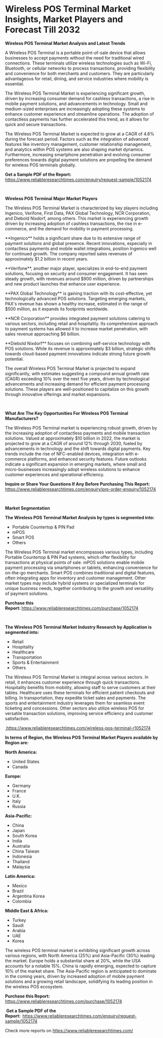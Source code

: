 <p><h1>Wireless POS Terminal Market Insights, Market Players and Forecast Till 2032</h1></p><p><strong>Wireless POS Terminal Market Analysis and Latest Trends</strong></p>
<p><p>A Wireless POS Terminal is a portable point-of-sale device that allows businesses to accept payments without the need for traditional wired connections. These terminals utilize wireless technologies such as Wi-Fi, Bluetooth, or cellular networks to process transactions, providing flexibility and convenience for both merchants and customers. They are particularly advantageous for retail, dining, and service industries where mobility is essential.</p><p>The Wireless POS Terminal Market is experiencing significant growth, driven by increasing consumer demand for cashless transactions, a rise in mobile payment solutions, and advancements in technology. Small and medium-sized enterprises are increasingly adopting these systems to enhance customer experience and streamline operations. The adoption of contactless payments has further accelerated this trend, as it allows for quick and secure transactions.</p><p>The Wireless POS Terminal Market is expected to grow at a CAGR of 4.6% during the forecast period. Factors such as the integration of advanced features like inventory management, customer relationship management, and analytics within POS systems are also shaping market dynamics. Furthermore, increasing smartphone penetration and evolving consumer preferences towards digital payment solutions are propelling the demand for wireless POS terminals globally.</p></p>
<p><strong>Get a Sample PDF of the Report:&nbsp;</strong> <a href="https://www.reliableresearchtimes.com/enquiry/request-sample/1052174?utm_campaign=2315&utm_medium=2&utm_source=Github&utm_content=ia&utm_term=10022025&utm_id=wireless-pos-terminal">https://www.reliableresearchtimes.com/enquiry/request-sample/1052174</a></p>
<p>&nbsp;</p>
<p><strong>Wireless POS Terminal Major Market Players</strong></p>
<p><p>The Wireless POS Terminal Market is characterized by key players including Ingenico, Verifone, First Data, PAX Global Technology, NCR Corporation, and Diebold Nixdorf, among others. This market is experiencing growth driven by increasing adoption of cashless transactions, the rise in e-commerce, and the demand for mobility in payment processing.</p><p>**Ingenico** holds a significant share due to its extensive range of payment solutions and global presence. Recent innovations, especially in contactless payments and mobile wallet integrations, position Ingenico well for continued growth. The company reported sales revenues of approximately $1.2 billion in recent years.</p><p>**Verifone**, another major player, specializes in end-to-end payment solutions, focusing on security and consumer engagement. It has seen steady growth, with revenues around $900 million, driven by partnerships and new product launches that enhance user experience.</p><p>**PAX Global Technology** is gaining traction with its cost-effective, yet technologically advanced POS solutions. Targeting emerging markets, PAX's revenue has shown a healthy increase, estimated in the range of $500 million, as it expands its footprints worldwide.</p><p>**NCR Corporation** provides integrated payment solutions catering to various sectors, including retail and hospitality. Its comprehensive approach to payment systems has allowed it to increase market penetration, with sales revenue approaching $6 billion.</p><p>**Diebold Nixdorf** focuses on combining self-service technology with POS solutions. While its revenue is approximately $3 billion, strategic shifts towards cloud-based payment innovations indicate strong future growth potential.</p><p>The overall Wireless POS Terminal Market is projected to expand significantly, with estimates suggesting a compound annual growth rate (CAGR) exceeding 10% over the next five years, driven by technological advancements and increasing demand for efficient payment processing solutions. These players are well-positioned to capitalize on this growth through innovative offerings and market expansions.</p></p>
<p>&nbsp;</p>
<p><strong>What Are The Key Opportunities For Wireless POS Terminal Manufacturers?</strong></p>
<p><p>The Wireless POS Terminal market is experiencing robust growth, driven by the increasing adoption of contactless payments and mobile transaction solutions. Valued at approximately $10 billion in 2022, the market is projected to grow at a CAGR of around 12% through 2030, fueled by advancements in technology and the shift towards digital payments. Key trends include the rise of NFC-enabled devices, integration with e-commerce platforms, and enhanced security features. Future outlooks indicate a significant expansion in emerging markets, where small and micro-businesses increasingly adopt wireless solutions to enhance customer experiences and operational efficiency.</p></p>
<p><strong>Inquire or Share Your Questions If Any Before Purchasing This Report:</strong> <a href="https://www.reliableresearchtimes.com/enquiry/pre-order-enquiry/1052174?utm_campaign=2315&utm_medium=2&utm_source=Github&utm_content=ia&utm_term=10022025&utm_id=wireless-pos-terminal">https://www.reliableresearchtimes.com/enquiry/pre-order-enquiry/1052174</a></p>
<p>&nbsp;</p>
<p><strong>Market Segmentation</strong></p>
<p><strong>The Wireless POS Terminal Market Analysis by types is segmented into:</strong></p>
<p><ul><li>Portable Countertop & PIN Pad</li><li>mPOS</li><li>Smart POS</li><li>Others</li></ul></p>
<p><p>The Wireless POS Terminal market encompasses various types, including Portable Countertop & PIN Pad systems, which offer flexibility for transactions at physical points of sale. mPOS solutions enable mobile payment processing via smartphones or tablets, enhancing convenience for on-the-go merchants. Smart POS combines traditional and digital features, often integrating apps for inventory and customer management. Other market types may include hybrid systems or specialized terminals for unique business needs, together contributing to the growth and versatility of payment solutions.</p></p>
<p><strong>Purchase this Report:&nbsp;</strong><a href="https://www.reliableresearchtimes.com/purchase/1052174?utm_campaign=2315&utm_medium=2&utm_source=Github&utm_content=ia&utm_term=10022025&utm_id=wireless-pos-terminal">https://www.reliableresearchtimes.com/purchase/1052174</a></p>
<p>&nbsp;</p>
<p><strong>The Wireless POS Terminal Market Industry Research by Application is segmented into:</strong></p>
<p><ul><li>Retail</li><li>Hospitality</li><li>Healthcare</li><li>Transportation</li><li>Sports & Entertainment</li><li>Others</li></ul></p>
<p><p>The Wireless POS Terminal Market is integral across various sectors. In retail, it enhances customer experience through quick transactions. Hospitality benefits from mobility, allowing staff to serve customers at their tables. Healthcare uses these terminals for efficient patient checkouts and billing. In transportation, they expedite ticket sales and payments. The sports and entertainment industry leverages them for seamless event ticketing and concessions. Other sectors also utilize wireless POS for versatile transaction solutions, improving service efficiency and customer satisfaction.</p></p>
<p><a href="https://www.reliableresearchtimes.com/wireless-pos-terminal-r1052174?utm_campaign=2315&utm_medium=2&utm_source=Github&utm_content=ia&utm_term=10022025&utm_id=wireless-pos-terminal">&nbsp;https://www.reliableresearchtimes.com/wireless-pos-terminal-r1052174</a></p>
<p><strong>In terms of Region, the Wireless POS Terminal Market Players available by Region are:</strong></p>
<p>
    <p> <strong> North America: </strong>
        <ul>
            <li>United States</li>
            <li>Canada</li>
        </ul>
        </p> 
    <p> <strong> Europe: </strong>
        <ul>
            <li>Germany</li>
            <li>France</li>
            <li>U.K.</li>
            <li>Italy</li>
            <li>Russia</li>
        </ul>
        </p> 
    <p> <strong> Asia-Pacific: </strong>
        <ul>
            <li>China</li>
            <li>Japan</li>
            <li>South Korea</li>
            <li>India</li>
            <li>Australia</li>
            <li>China Taiwan</li>
            <li>Indonesia</li>
            <li>Thailand</li>
            <li>Malaysia</li>
        </ul>
        </p> 
    <p> <strong> Latin America: </strong>
        <ul>
            <li>Mexico</li>
            <li>Brazil</li>
            <li>Argentina Korea</li>
            <li>Colombia</li>
        </ul>
        </p> 
    <p> <strong> Middle East & Africa: </strong>
        <ul>
            <li>Turkey</li>
            <li>Saudi</li>
            <li>Arabia</li>
            <li>UAE</li>
            <li>Korea</li>
        </ul>
    </p>
    </p>
<p><p>The wireless POS terminal market is exhibiting significant growth across various regions, with North America (25%) and Asia-Pacific (30%) leading the market. Europe holds a substantial share at 20%, while the USA accounts for a notable 15%. China is rapidly emerging, expected to capture 10% of the market share. The Asia-Pacific region is anticipated to dominate in the coming years, driven by increased adoption of mobile payment solutions and a growing retail landscape, solidifying its leading position in the wireless POS ecosystem.</p></p>
<p><strong>Purchase this Report: </strong><a href="https://www.reliableresearchtimes.com/purchase/1052174?utm_campaign=2315&utm_medium=2&utm_source=Github&utm_content=ia&utm_term=10022025&utm_id=wireless-pos-terminal">https://www.reliableresearchtimes.com/purchase/1052174</a></p>
<p>&nbsp;<strong>Get a Sample PDF of the Report:&nbsp;&nbsp;</strong><a href="https://www.reliableresearchtimes.com/enquiry/request-sample/1052174?utm_campaign=2315&utm_medium=2&utm_source=Github&utm_content=ia&utm_term=10022025&utm_id=wireless-pos-terminal">https://www.reliableresearchtimes.com/enquiry/request-sample/1052174</a></p>
<p><strong></strong></p>
<p>Check more reports on <a href="https://www.reliableresearchtimes.com/?utm_campaign=2315&utm_medium=2&utm_source=Github&utm_content=ia&utm_term=10022025&utm_id=wireless-pos-terminal">https://www.reliableresearchtimes.com/</a></p>